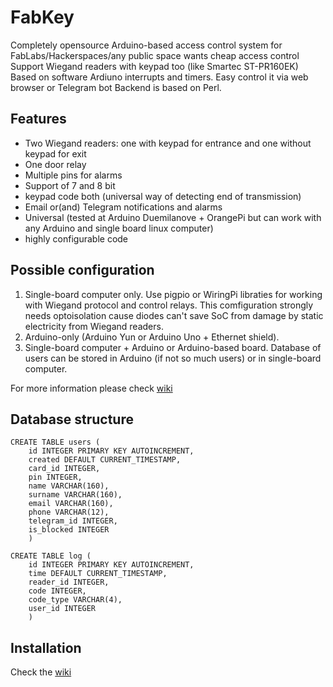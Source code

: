 # FabKey

Completely opensource Arduino-based access control system for FabLabs/Hackerspaces/any public space wants
cheap access control
Support Wiegand readers with keypad too (like Smartec ST-PR160EK)
Based on software Ardiuno interrupts and timers.
Easy control it via web browser or Telegram bot
Backend is based on Perl.

## Features

* Two Wiegand readers: one with keypad for entrance and one without keypad for exit
* One door relay
* Multiple pins for alarms
* Support of 7 and 8 bit
* keypad code both (universal way of detecting end of transmission)
* Email or(and) Telegram notifications and alarms
* Universal (tested at Arduino Duemilanove + OrangePi but can work with any Arduino and single board linux computer)
* highly configurable code

## Possible configuration  

1. Single-board computer only. Use pigpio or WiringPi libraties for working with Wiegand protocol and control relays. This comfiguration strongly needs optoisolation cause diodes can't save SoC from damage by static electricity from Wiegand readers.
2. Arduino-only (Arduino Yun or Arduino Uno + Ethernet shield).
3. Single-board computer + Arduino or Arduino-based board. Database of users can be stored in Arduino (if not so much users) or in single-board computer.

For more information please check [wiki](https://github.com/FabLab61/FabKey/wiki)



## Database structure

```
CREATE TABLE users (
    id INTEGER PRIMARY KEY AUTOINCREMENT,
    created DEFAULT CURRENT_TIMESTAMP,
    card_id INTEGER,
    pin INTEGER,
    name VARCHAR(160),
    surname VARCHAR(160),
    email VARCHAR(160),
    phone VARCHAR(12),
    telegram_id INTEGER,
    is_blocked INTEGER
    )

CREATE TABLE log (
	id INTEGER PRIMARY KEY AUTOINCREMENT,
	time DEFAULT CURRENT_TIMESTAMP,
    reader_id INTEGER,
    code INTEGER,
    code_type VARCHAR(4),
    user_id INTEGER
    )
```

## Installation

Check the [wiki](https://github.com/FabLab61/FabKey/wiki)
